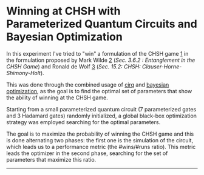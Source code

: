# Winning at CHSH with Parameterized Quantum Circuits and Bayesian Optimization

In this experiment I've tried to "win" a formulation of the CHSH game [1] in the formulation proposed by Mark Wilde [2] (*Sec. 3.6.2 : Entanglement in the CHSH Game*) and Ronald de Wolf [3] (*Sec. 15.2: CHSH: Clauser-Horne-Shimony-Holt*). 

This was done through the combined usage of [cirq](https://quantumai.google/cirq) and [bayesian optimization](https://github.com/fmfn/BayesianOptimization), as the goal is to find the optimal set of parameters that show the ability of winning at the CHSH game.

Starting from a small parameterized quantum circuit (7 parameterized gates and 3 Hadamard gates) randomly initialized, a global black-box optimization strategy was employed searching for the optimal parameters. 

The goal is to maximize the probability of winning the CHSH game and this is done alternating two phases: the first one is the simulation of the circuit, which leads us to a performance metric (the #wins/#runs ratio). This metric leads the optimizer in the second phase, searching for the set of parameters that maximize this ratio.

---

[1]: https://journals.aps.org/prl/abstract/10.1103/PhysRevLett.23.880
[2]: http://www.markwilde.com/qit-notes.pdf
[3]: https://homepages.cwi.nl/~rdewolf/qcnotes.pdf